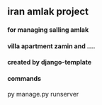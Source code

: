 ## iran amlak project
#### for managing salling amlak
#### villa apartment zamin and ....
#### created by django-template 
#### commands
  py manage.py runserver
